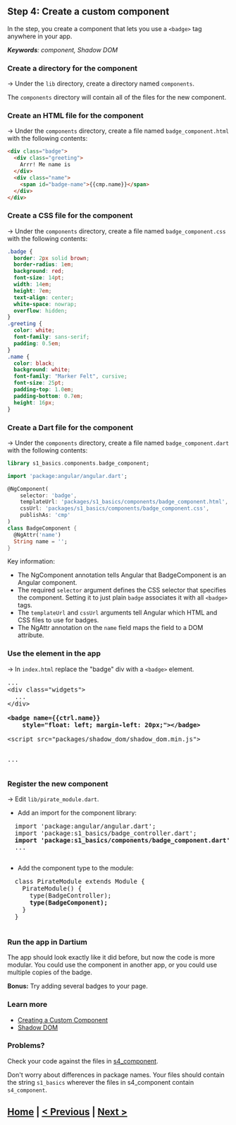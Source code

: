 ## Step 4: Create a custom component

In the step, you create a component
that lets you use a `<badge>` tag anywhere in your app.

_**Keywords**: component, Shadow DOM_

### Create a directory for the component

&rarr; Under the `lib` directory,
create a directory named `components`.

The `components` directory will contain all of the files for the new component.

### Create an HTML file for the component

&rarr; Under the `components` directory,
create a file named `badge_component.html`
with the following contents:

```HTML
<div class="badge">
  <div class="greeting">
    Arrr! Me name is
  </div>
  <div class="name">
    <span id="badge-name">{{cmp.name}}</span>
  </div>
</div>
```

### Create a CSS file for the component

&rarr; Under the `components` directory,
create a file named `badge_component.css`
with the following contents:

```CSS
.badge {
  border: 2px solid brown;
  border-radius: 1em;
  background: red;
  font-size: 14pt;
  width: 14em;
  height: 7em;
  text-align: center;
  white-space: nowrap;
  overflow: hidden;
}
.greeting {
  color: white;
  font-family: sans-serif;
  padding: 0.5em;
}
.name {
  color: black;
  background: white;
  font-family: "Marker Felt", cursive;
  font-size: 25pt;
  padding-top: 1.0em;
  padding-bottom: 0.7em;
  height: 16px;
}
```

### Create a Dart file for the component

&rarr; Under the `components` directory,
create a file named `badge_component.dart`
with the following contents:

```Dart
library s1_basics.components.badge_component;

import 'package:angular/angular.dart';

@NgComponent(
    selector: 'badge',
    templateUrl: 'packages/s1_basics/components/badge_component.html',
    cssUrl: 'packages/s1_basics/components/badge_component.css',
    publishAs: 'cmp'
)
class BadgeComponent {
  @NgAttr('name')
  String name = '';
}
```

Key information:

* The NgComponent annotation tells Angular that BadgeComponent
  is an Angular component.
* The required `selector` argument defines the CSS selector
  that specifies the component.
  Setting it to just plain `badge` associates it with all `<badge>` tags.
* The `templateUrl` and `cssUrl` arguments tell Angular
  which HTML and CSS files to use for badges.
* The NgAttr annotation on the `name` field
  maps the field to a DOM attribute.

### Use the <badge> element in the app

&rarr; In `index.html` replace the "badge" div with a `<badge>` element.

<pre>
...
&lt;div class="widgets">
  ...
&lt;/div>

<b>&lt;badge name={{ctrl.name}}
    style="float: left; margin-left: 20px;">&lt;/badge></b>

&lt;script src="packages/shadow_dom/shadow_dom.min.js"></script>
...
</pre>

### Register the new component

&rarr; Edit `lib/pirate_module.dart`.

 - Add an import for the component library:

  <pre>
  import 'package:angular/angular.dart';
  import 'package:s1_basics/badge_controller.dart';
  <b>import 'package:s1_basics/components/badge_component.dart';</b>
  ...
  </pre>

 - Add the component type to the module:

  <pre>
  class PirateModule extends Module {
    PirateModule() {
      type(BadgeController);
      <b>type(BadgeComponent);</b>
    }
  }
  </pre>

### Run the app in Dartium

The app should look exactly like it did before,
but now the code is more modular.
You could use the component in another app,
or you could use multiple copies of the badge.
 
**Bonus:** Try adding several badges to your page.

### Learn more
 - [Creating a Custom Component](https://angulardart.org/tutorial/05-ch03-component.html)
 - [Shadow DOM](http://www.w3.org/TR/shadow-dom/)


### Problems?
Check your code against the files in [s4_component](../samples/s4_component).

Don't worry about differences in package names.
Your files should contain the string `s1_basics`
wherever the files in s4_component contain `s4_component`.


## [Home](../README.md#code-lab-angulardart) | [< Previous](step-3.md#step-3-add-a-button-and-controller) | [Next >](step-5.md#step-5-use-a-class-as-a-model)
